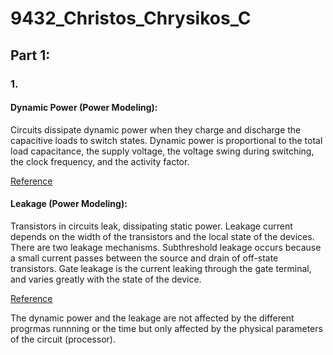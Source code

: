# 9432_Christos_Chrysikos_C


## Part 1:

### 1.

#### Dynamic Power (Power Modeling):  
Circuits dissipate dynamic power when they charge and discharge the capacitive loads to switch states. Dynamic power is proportional to the total load capacitance, the supply voltage, the voltage swing during switching, the clock frequency, and the activity factor.

[Reference](https://www.hpl.hp.com/research/mcpat/McPATAlpha_TechRep.pdf)

#### Leakage (Power Modeling):

Transistors in circuits leak, dissipating static power. Leakage current depends on the width of the transistors and the local state of the devices. There are two leakage mechanisms. Subthreshold leakage occurs because a small current passes between the source and drain of off-state transistors. Gate leakage is the current leaking through the gate terminal, and varies greatly with the state of the device.

[Reference](https://www.hpl.hp.com/research/mcpat/McPATAlpha_TechRep.pdf)

The dynamic power and the leakage are not affected by the different progrmas runnning or the time but only affected by the physical parameters of the circuit (processor).
